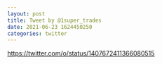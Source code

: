 ```yaml
--- 
layout: post 
title: Tweet by @1super_trades 
date: 2021-06-23 1624450250 
categories: twitter 
--- 
```

https://twitter.com/o/status/1407672411366080515